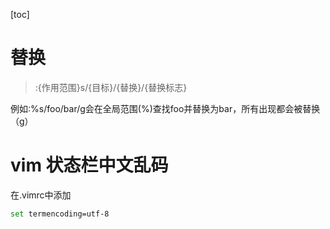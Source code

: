 [toc]
# 替换
>:{作用范围}s/{目标}/{替换}/{替换标志}

例如:%s/foo/bar/g会在全局范围(%)查找foo并替换为bar，所有出现都会被替换（g）
# vim 状态栏中文乱码
在.vimrc中添加
``` bash
set termencoding=utf-8
```
